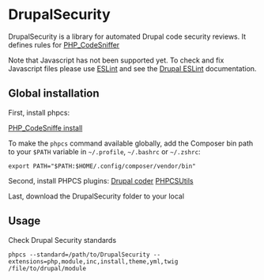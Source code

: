 # DrupalSecurity

DrupalSecurity is a library for automated Drupal code security reviews. It
defines rules for [PHP_CodeSniffer](https://github.com/squizlabs/PHP_CodeSniffer)

Note that Javascript has not been supported yet. To check and fix Javascript files
please use [ESLint](http://eslint.org/) and see the
[Drupal ESLint](https://www.drupal.org/node/1955232) documentation.

## Global installation

First, install phpcs:

[PHP_CodeSniffe install](https://github.com/PHPCSStandards/PHP_CodeSniffer/?tab=readme-ov-file#installation)

To make the `phpcs` command available globally, add the Composer
bin path to your `$PATH` variable in `~/.profile`, `~/.bashrc` or `~/.zshrc`:

    export PATH="$PATH:$HOME/.config/composer/vendor/bin"

Second, install PHPCS plugins:
[Drupal coder](https://github.com/drupalprojects/coder#installation)
[PHPCSUtils](https://github.com/PHPCSStandards/PHPCSUtils)

Last, download the DrupalSecurity folder to your local

## Usage

Check Drupal Security standards

    phpcs --standard=/path/to/DrupalSecurity --extensions=php,module,inc,install,theme,yml,twig /file/to/drupal/module
